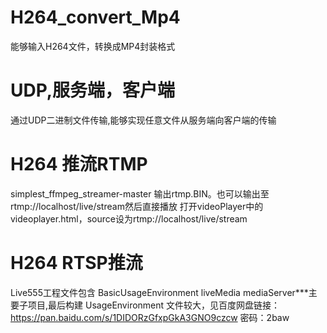 # H264_convert_Mp4
能够输入H264文件，转换成MP4封装格式

# UDP,服务端，客户端
通过UDP二进制文件传输,能够实现任意文件从服务端向客户端的传输

# H264 推流RTMP
simplest_ffmpeg_streamer-master
输出rtmp.BIN。也可以输出至rtmp://localhost/live/stream然后直接播放
打开videoPlayer中的videoplayer.html，source设为rtmp://localhost/live/stream

# H264 RTSP推流
Live555工程文件包含
BasicUsageEnvironment
liveMedia
mediaServer***主要子项目,最后构建
UsageEnvironment
文件较大，见百度网盘链接：https://pan.baidu.com/s/1DIDORzGfxpGkA3GNO9czcw 密码：2baw 